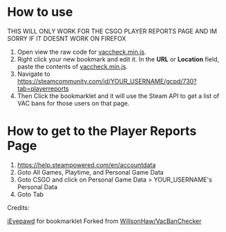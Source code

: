 # How to use

THIS WILL ONLY WORK FOR THE CSGO PLAYER REPORTS PAGE AND IM SORRY IF IT DOESNT WORK ON FIREFOX

1. Open view the raw code for [vaccheck.min.js](https://raw.githubusercontent.com/EdenCat/VacBanChecker/master/vaccheck.min.js).
5. Right click your new bookmark and edit it. In the **URL** or **Location** field, paste the contents of [vaccheck.min.js](https://raw.githubusercontent.com/EdenCat/VacBanChecker/master/vaccheck.min.js).
6. Navigate to https://steamcommunity.com/id/YOUR_USERNAME/gcpd/730?tab=playerreports
7. Then Click the bookmarklet and it will use the Steam API to get a list of VAC bans for those users on that page.

# How to get to the Player Reports Page
1. https://help.steampowered.com/en/accountdata
2. Goto All Games, Playtime, and Personal Game Data
3. Goto CSGO and click on Personal Game Data > YOUR_USERNAME's Personal Data
4. Goto Tab



Credits:


[iEyepawd](http://www.reddit.com/user/iEyepawd) for bookmarklet
Forked from [WillsonHaw/VacBanChecker](https://github.com/WillsonHaw/VacBanChecker)
